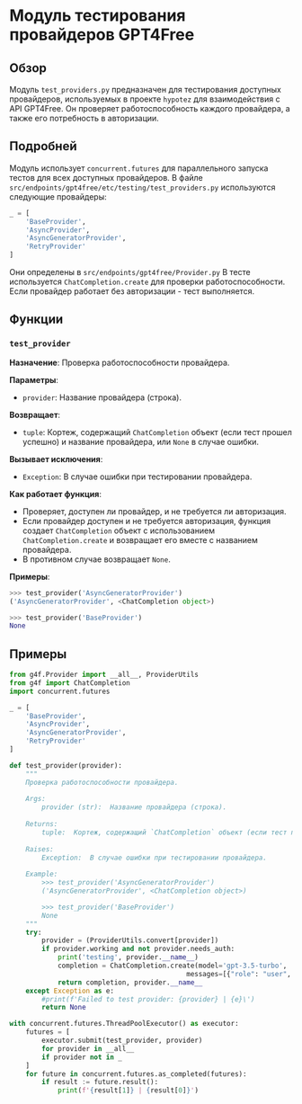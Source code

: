 # Модуль тестирования провайдеров GPT4Free

## Обзор

Модуль `test_providers.py` предназначен для тестирования доступных провайдеров, используемых в проекте `hypotez` для взаимодействия с API GPT4Free. Он проверяет работоспособность каждого провайдера, а также его потребность в авторизации.

## Подробней

Модуль использует `concurrent.futures` для параллельного запуска тестов для всех доступных провайдеров. 
В файле `src/endpoints/gpt4free/etc/testing/test_providers.py` используются следующие провайдеры:

```python
_ = [
    'BaseProvider',
    'AsyncProvider',
    'AsyncGeneratorProvider',
    'RetryProvider'
]
```
Они определены в `src/endpoints/gpt4free/Provider.py`
В тесте используется `ChatCompletion.create` для проверки работоспособности.
Если провайдер работает без авторизации - тест выполняется.

## Функции

### `test_provider`

**Назначение**: Проверка работоспособности провайдера.

**Параметры**:

- `provider`:  Название провайдера (строка).

**Возвращает**:

- `tuple`:  Кортеж, содержащий `ChatCompletion` объект (если тест прошел успешно) и название провайдера, или `None` в случае ошибки.

**Вызывает исключения**:

- `Exception`:  В случае ошибки при тестировании провайдера.

**Как работает функция**:

- Проверяет, доступен ли провайдер, и не требуется ли авторизация. 
- Если провайдер доступен и не требуется авторизация, функция создает `ChatCompletion` объект с использованием  `ChatCompletion.create` и возвращает его вместе с названием провайдера.
- В противном случае возвращает `None`.

**Примеры**:

```python
>>> test_provider('AsyncGeneratorProvider')
('AsyncGeneratorProvider', <ChatCompletion object>)

>>> test_provider('BaseProvider')
None
```


## Примеры 

```python
from g4f.Provider import __all__, ProviderUtils
from g4f import ChatCompletion
import concurrent.futures

_ = [
    'BaseProvider',
    'AsyncProvider',
    'AsyncGeneratorProvider',
    'RetryProvider'
]

def test_provider(provider):
    """
    Проверка работоспособности провайдера.
    
    Args:
        provider (str):  Название провайдера (строка).
    
    Returns:
        tuple:  Кортеж, содержащий `ChatCompletion` объект (если тест прошел успешно) и название провайдера, или `None` в случае ошибки.
    
    Raises:
        Exception:  В случае ошибки при тестировании провайдера.
    
    Example:
        >>> test_provider('AsyncGeneratorProvider')
        ('AsyncGeneratorProvider', <ChatCompletion object>)

        >>> test_provider('BaseProvider')
        None
    """
    try:
        provider = (ProviderUtils.convert[provider])
        if provider.working and not provider.needs_auth:
            print('testing', provider.__name__)
            completion = ChatCompletion.create(model='gpt-3.5-turbo', 
                                            messages=[{"role": "user", "content": "hello"}], provider=provider)
            return completion, provider.__name__
    except Exception as e:
        #print(f'Failed to test provider: {provider} | {e}\')
        return None

with concurrent.futures.ThreadPoolExecutor() as executor:
    futures = [
        executor.submit(test_provider, provider)
        for provider in __all__
        if provider not in _
    ]
    for future in concurrent.futures.as_completed(futures):
        if result := future.result():
            print(f'{result[1]} | {result[0]}')